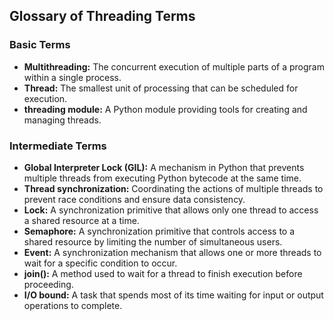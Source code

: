 
## Glossary of Threading Terms

### Basic Terms
* **Multithreading:** The concurrent execution of multiple parts of a program within a single process.
* **Thread:** The smallest unit of processing that can be scheduled for execution.
* **threading module:** A Python module providing tools for creating and managing threads.

### Intermediate Terms
* **Global Interpreter Lock (GIL):** A mechanism in Python that prevents multiple threads from executing Python bytecode at the same time.
* **Thread synchronization:** Coordinating the actions of multiple threads to prevent race conditions and ensure data consistency.
* **Lock:** A synchronization primitive that allows only one thread to access a shared resource at a time.
* **Semaphore:** A synchronization primitive that controls access to a shared resource by limiting the number of simultaneous users.
* **Event:** A synchronization mechanism that allows one or more threads to wait for a specific condition to occur.
* **join():** A method used to wait for a thread to finish execution before proceeding.
* **I/O bound:** A task that spends most of its time waiting for input or output operations to complete.



